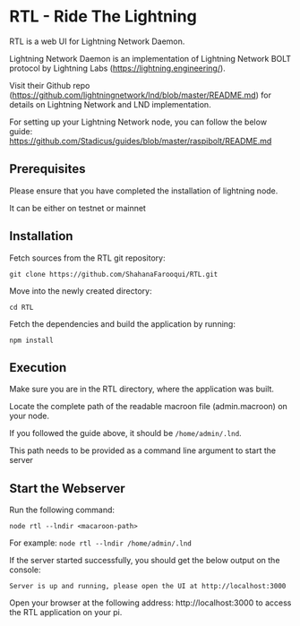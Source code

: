 # RTL - Ride The Lightning

RTL is a web UI for Lightning Network Daemon.

Lightning Network Daemon is an implementation of Lightning Network BOLT protocol by Lightning Labs (https://lightning.engineering/).

Visit their Github repo (https://github.com/lightningnetwork/lnd/blob/master/README.md) for details on Lightning Network and LND implementation.

For setting up your Lightning Network node, you can follow the below guide:
https://github.com/Stadicus/guides/blob/master/raspibolt/README.md

## Prerequisites
Please ensure that you have completed the installation of lightning node.

It can be either on testnet or mainnet

## Installation

Fetch sources from the RTL git repository:

`git clone https://github.com/ShahanaFarooqui/RTL.git`

Move into the newly created directory:

`cd RTL`

Fetch the dependencies and build the application by running:

`npm install`

## Execution
Make sure you are in the RTL directory, where the application was built.

Locate the complete path of the readable macroon file (admin.macroon) on your node.

If you followed the guide above, it should be `/home/admin/.lnd`.

This path needs to be provided as a command line argument to start the server

## Start the Webserver
Run the following command:

`node rtl --lndir <macaroon-path>` 

For example:
`node rtl --lndir /home/admin/.lnd`

If the server started successfully, you should get the below output on the console:

`Server is up and running, please open the UI at http://localhost:3000`

Open your browser at the following address: http://localhost:3000 to access the RTL application on your pi.
